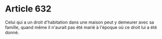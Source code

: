 # Article 632

Celui qui a un droit d'habitation dans une maison peut y demeurer avec sa famille, quand même il n'aurait pas été marié à l'époque où ce droit lui a été donné.
